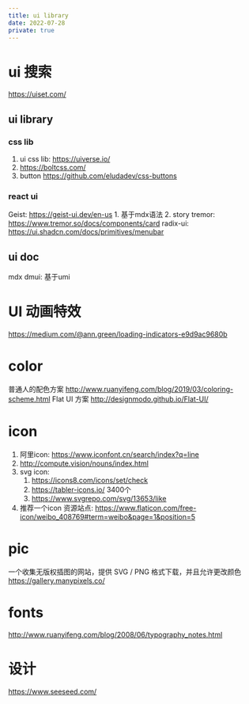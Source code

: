 ```yaml
---
title: ui library
date: 2022-07-28
private: true
---
```

# ui 搜索
https://uiset.com/

## ui library
### css lib
1. ui css lib: https://uiverse.io/
2. https://boltcss.com/
3. button https://github.com/eludadev/css-buttons

### react ui
Geist: 
https://geist-ui.dev/en-us
    1. 基于mdx语法
    2. story
tremor: https://www.tremor.so/docs/components/card
radix-ui: https://ui.shadcn.com/docs/primitives/menubar

## ui doc
mdx
dmui: 基于umi


# UI 动画特效
https://medium.com/@ann.green/loading-indicators-e9d9ac9680b

# color
普通人的配色方案
http://www.ruanyifeng.com/blog/2019/03/coloring-scheme.html
Flat UI 方案
http://designmodo.github.io/Flat-UI/

# icon
1. 阿里icon: https://www.iconfont.cn/search/index?q=line
1. http://compute.vision/nouns/index.html
1. svg icon:
    1. https://icons8.com/icons/set/check
    2. https://tabler-icons.io/ 3400个
    3. https://www.svgrepo.com/svg/13653/like
1. 推荐一个icon 资源站点:
https://www.flaticon.com/free-icon/weibo_408769#term=weibo&page=1&position=5


# pic
一个收集无版权插图的网站，提供 SVG / PNG 格式下载，并且允许更改颜色
https://gallery.manypixels.co/

# fonts
http://www.ruanyifeng.com/blog/2008/06/typography_notes.html

# 设计
https://www.seeseed.com/